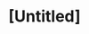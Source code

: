 ---
pid: RS288
title: "[Untitled]"
location_transcription: 
zipcode: '19146'
outside_phl: 
neighborhood: Graduate Hospital,Naval Square,Southwest Center City
age: '47'
age_range: 40-49
instagram: 
image_file_name: RS_288.jpg
proposal_transcription: I think that Obama should have a statue place in the Philadelphia
  area.
topic: African Americans,Figure,History,Politics
topic_summary: 0, 0, 0, 0
type: Sculpture Statue
keywords_other: 
credit: Karen Veiser
image_labels: 
twitter: 
facebook: 
permalink: "/monuments/rs288/"
layout: item-page
---